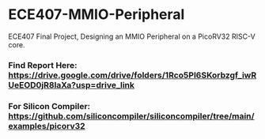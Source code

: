 # ECE407-MMIO-Peripheral
ECE407 Final Project, Designing an MMIO Peripheral on a PicoRV32 RISC-V core.

### Find Report Here: https://drive.google.com/drive/folders/1Rco5Pl6SKorbzgf_iwRUeEOD0jR8laXa?usp=drive_link
### For Silicon Compiler: https://github.com/siliconcompiler/siliconcompiler/tree/main/examples/picorv32
